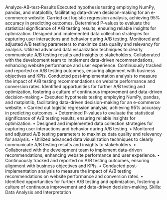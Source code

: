 Analyze-AB-test-Results
Executed hypothesis testing employing NumPy, pandas, and matplotlib, facilitating data-driven decision-making for an e-commerce website.
Carried out logistic regression analysis, achieving 95% accuracy in predicting outcomes.
Determined P-values to evaluate the statistical significance of A/B testing results, ensuring reliable insights for optimization.
Designed and implemented data collection strategies for capturing user interactions and behavior during A/B testing.
Monitored and adjusted A/B testing parameters to maximize data quality and relevancy for analysis.
Utilized advanced data visualization techniques to clearly communicate A/B testing results and insights to stakeholders.
Collaborated with the development team to implement data-driven recommendations, enhancing website performance and user experience.
Continuously tracked and reported on A/B testing outcomes, ensuring alignment with business objectives and KPIs.
Conducted post-implementation analysis to measure the impact of A/B testing recommendations on website performance and conversion rates.
Identified opportunities for further A/B testing and optimization, fostering a culture of continuous improvement and data-driven decision-making.• Executed hypothesis testing employing NumPy, pandas, and matplotlib, facilitating data-driven decision-making for an e-commerce website. • Carried out logistic regression analysis, achieving 95% accuracy in predicting outcomes. • Determined P-values to evaluate the statistical significance of A/B testing results, ensuring reliable insights for optimization. • Designed and implemented data collection strategies for capturing user interactions and behavior during A/B testing. • Monitored and adjusted A/B testing parameters to maximize data quality and relevancy for analysis. • Utilized advanced data visualization techniques to clearly communicate A/B testing results and insights to stakeholders. • Collaborated with the development team to implement data-driven recommendations, enhancing website performance and user experience. • Continuously tracked and reported on A/B testing outcomes, ensuring alignment with business objectives and KPIs. • Conducted post-implementation analysis to measure the impact of A/B testing recommendations on website performance and conversion rates. • Identified opportunities for further A/B testing and optimization, fostering a culture of continuous improvement and data-driven decision-making.
Skills: Data Analysis and Interpretation

